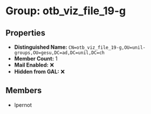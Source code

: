 # Group: otb_viz_file_19-g

## Properties

- **Distinguished Name:** `CN=otb_viz_file_19-g,OU=unil-groups,OU=gesu,DC=ad,DC=unil,DC=ch`
- **Member Count:** 1
- **Mail Enabled:** ❌
- **Hidden from GAL:** ❌

## Members

- lpernot
